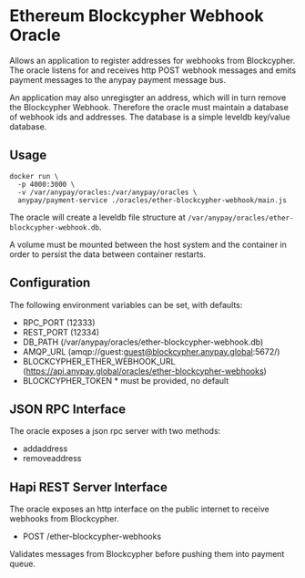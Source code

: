 # Ethereum Blockcypher Webhook Oracle

Allows an application to register addresses for webhooks from Blockcypher. The
oracle listens for and receives http POST webhook messages and emits payment
messages to the anypay payment message bus.

An application may also unregisgter an address, which will in turn remove the
Blockcypher Webhook. Therefore the oracle must maintain a database of webhook
ids and addresses. The database is a simple leveldb key/value database.

## Usage

```
docker run \
  -p 4000:3000 \
  -v /var/anypay/oracles:/var/anypay/oracles \
  anypay/payment-service ./oracles/ether-blockcypher-webhook/main.js
```

The oracle will create a leveldb file structure at
`/var/anypay/oracles/ether-blockcypher-webhook.db`.

A volume must be mounted between the host system and the container in order to
persist the data between container restarts.

## Configuration

The following environment variables can be set, with defaults:

- RPC_PORT (12333)
- REST_PORT (12334)
- DB_PATH (/var/anypay/oracles/ether-blockcypher-webhook.db)
- AMQP_URL (amqp://guest:guest@blockcypher.anypay.global:5672/)
- BLOCKCYPHER_ETHER_WEBHOOK_URL (https://api.anypay.global/oracles/ether-blockcypher-webhooks)
- BLOCKCYPHER_TOKEN * must be provided, no default

## JSON RPC Interface

The oracle exposes a json rpc server with two methods:

- addaddress <etheraddress>
- removeaddress <etheraddress>

## Hapi REST Server Interface

The oracle exposes an http interface on the public internet to receive webhooks
from Blockcypher.

- POST /ether-blockcypher-webhooks

Validates messages from Blockcypher before pushing them into payment queue.

